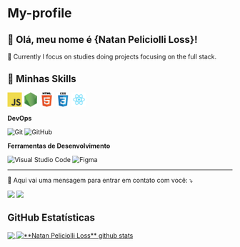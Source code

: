 # My-profile

## 💜 Olá, meu nome é <strong>{Natan Peliciolli Loss}!</strong>

🔭 Currently I focus on studies doing projects focusing on the full stack.

## 🚀 Minhas Skills

<code><img height="32" src="https://raw.githubusercontent.com/github/explore/80688e429a7d4ef2fca1e82350fe8e3517d3494d/topics/javascript/javascript.png" alt="Javascript"/></code>
<code><img height="32" src="https://raw.githubusercontent.com/github/explore/80688e429a7d4ef2fca1e82350fe8e3517d3494d/topics/nodejs/nodejs.png" alt="Nodejs"/></code>
<code><img height="32" src="https://raw.githubusercontent.com/github/explore/80688e429a7d4ef2fca1e82350fe8e3517d3494d/topics/html/html.png" alt="HTML5"/></code>
<code><img height="32" src="https://raw.githubusercontent.com/github/explore/80688e429a7d4ef2fca1e82350fe8e3517d3494d/topics/css/css.png" alt="CSS"/></code>
<code><img height="32" src="https://raw.githubusercontent.com/github/explore/80688e429a7d4ef2fca1e82350fe8e3517d3494d/topics/react/react.png" alt="React"/></code>

**DevOps**

  ![Git](https://img.shields.io/badge/-Git-333333?style=flat&logo=git)
  ![GitHub](https://img.shields.io/badge/-GitHub-333333?style=flat&logo=github)
  
  **Ferramentas de Desenvolvimento**

  ![Visual Studio Code](https://img.shields.io/badge/-Visual%20Studio%20Code-333333?style=flat&logo=visual-studio-code&logoColor=007ACC)
  ![Figma](https://img.shields.io/badge/-Figma-333333?style=flat&logo=figma&logoColor=007ACC)
  
  ---

<p align="left">
  💌 Aqui vai uma mensagem para entrar em contato com você: ⤵️
</p>

  <a href="https://www.linkedin.com/in/natan-loss-0220821ab/" alt="Linkedin">
  <img src="https://img.shields.io/badge/-Linkedin-0e76a8?style=flat-square&logo=Linkedin&logoColor=white&link=LINK-DO-SEU-LINKEDIN" /></a>

  <a href="https://www.instagram.com/loss_natan/" alt="Instagram">
  <img src="https://img.shields.io/badge/-Instagram-DF0174?style=flat-square&labelColor=DF0174&logo=instagram&logoColor=white&link=LINK-DO-SEU-INSTAGRAM"/></a>
</p>  

## **GitHub Estatísticas**

<a href="https://github.com/Natan-hub">
  <img align="center" src="https://github-readme-stats.vercel.app/api/top-langs/?username=natan-hub&theme=dracula&hide_langs_below=1" />
</a>

<a href="https://github.com/Natan-hub">
 <img align="center" src="https://github-readme-stats.vercel.app/api?username=natan-hub&show_icons=true&theme=dracula&line_height=27" alt="**Natan Peliciolli Loss** github stats"/>
</a>
